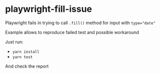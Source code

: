 # playwright-fill-issue

Playwright fails in trying to call `.fill()` method for input with `type="date"`

Example allows to reproduce failed test and possible workaround

Just run:

* `yarn install`
* `yarn test`

And check the report